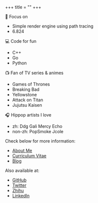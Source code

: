 +++
title = "" 
+++

🎯 Focus on

- Simple render engine using path tracing
- 6.824

💻 Code for fun

- C++
- Go
- Python

📺 Fan of TV series & animes

- Games of Thrones
- Breaking Bad
- Yellowstone
- Attack on Titan
- Jujutsu Kaisen

🎧 Hippop artists I love

- zh: Ddg Gali Mercy Echo
- non-zh: PopSmoke Jcole

Check below for more information:

- [About Me](/about)
- [Curriculum Vitae](https://github.com/Zhytou/Zhytou/CV.pdf)
- [Blog](/post)

Also available at:

- [GitHub](https://github.com/Zhytou)
- [Twitter](https://twitter.com/_ZhoY_)
- [Zhihu](https://www.zhihu.com/people/hdian-tou)
- [LinkedIn](https://www.linkedin.com/in/yang-zhong-190072218/)
